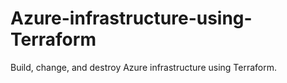 # Azure-infrastructure-using-Terraform
Build, change, and destroy Azure infrastructure using Terraform.
